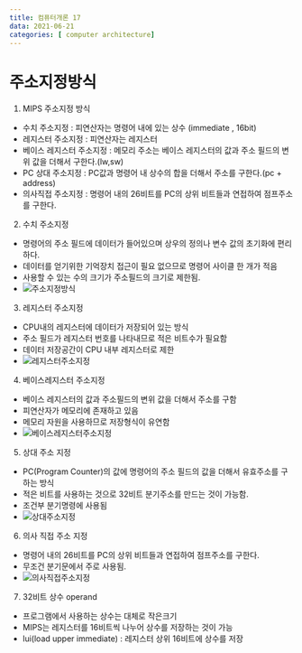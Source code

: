 ```yaml
---
title: 컴퓨터개론 17
data: 2021-06-21
categories: [ computer architecture]
---
```


# 주소지정방식

1. MIPS 주소지정 방식
- 수치 주소지정 : 피연산자는 명령어 내에 있는 상수 (immediate , 16bit)
- 레지스터 주소지정 : 피연산자는 레지스터
- 베이스 레지스터 주소지정 : 메모리 주소는 베이스 레지스터의 값과 주소 필드의 변위 값을 더해서 구한다.(lw,sw)
- PC 상대 주소지정 : PC값과 명령어 내 상수의 합을 더해서 주소를 구한다.(pc + address)
- 의사직접 주소지정 : 명령어 내의 26비트를 PC의 상위 비트들과 연접하여 점프주소를 구한다.
2. 수치 주소지정
- 명령어의 주소 필드에 데이터가 들어있으며 상우의 정의나 변수 값의 초기화에 편리하다.
- 데이터를 얻기위한 기억장치 접근이 필요 없으므로 명령어 사이클 한 개가 적음
- 사용할 수 있는 수의 크기가 주소필드의 크기로 제한됨.
- ![주소지정방식]()
3. 레지스터 주소지정
- CPU내의 레지스터에 데이터가 저장되어 있는 방식
- 주소 필드가 레지스터 번호를 나타내므로 적은 비트수가 필요함
- 데이터 저장공간이 CPU 내부 레지스터로 제한
- ![레지스터주소지정]()
4. 베이스레지스터 주소지정
- 베이스 레지스터의 값과 주소필드의 변위 값을 더해서 주소를 구함
- 피연산자가 메모리에 존재하고 있음
- 메모리 자원을 사용하므로 저장형식이 유연함
- ![베이스레지스터주소지정]()
5. 상대 주소 지정
- PC(Program Counter)의 값에 명령어의 주소 필드의 값을 더해서 유효주소를 구하는 방식
- 적은 비트를 사용하는 것으로 32비트 분기주소를 만드는 것이 가능함.
- 조건부 분기명령에 사용됨
- ![상대주소지정]()
6. 의사 직접 주소 지정
- 명령어 내의 26비트를 PC의 상위 비트들과 연접하여 점프주소를 구한다.
- 무조건 분기문에서 주로 사용됨.
- ![의사직접주소지정]()
7. 32비트 상수 operand
- 프로그램에서 사용하는 상수는 대체로 작은크기
- MIPS는 레지스터를 16비트씩 나누어 상수를 저장하는 것이 가능
- lui(load upper immediate) : 레지스터 상위 16비트에 상수를 저장
